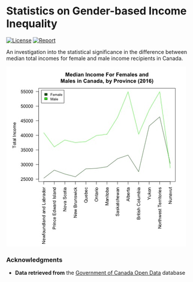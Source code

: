# Statistics on Gender-based Income Inequality

[![License](https://img.shields.io/github/license/zakwht/income)](/LICENSE.md)
[![Report](https://img.shields.io/badge/report-2023-orange.svg)](/analysis.md)

An investigation into the statistical significance in the difference between median total incomes for female and male income recipients in Canada.

![graph](./plots/lines.jpg)

### Acknowledgments

- __Data retrieved from__ the [Government of Canada Open Data](https://open.canada.ca/data/en/dataset/a1b8373c-522a-4cce-87c7-a2bc8b9530e7) database
